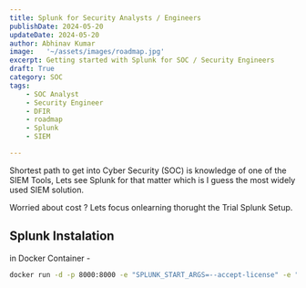 ```yaml
---
title: Splunk for Security Analysts / Engineers
publishDate: 2024-05-20
updateDate: 2024-05-20
author: Abhinav Kumar
image:   '~/assets/images/roadmap.jpg'
excerpt: Getting started with Splunk for SOC / Security Engineers
draft: True
category: SOC
tags:
    - SOC Analyst
    - Security Engineer
    - DFIR
    - roadmap
    - Splunk
    - SIEM

---
```


Shortest path to get into Cyber Security (SOC) is knowledge of one of the SIEM Tools,
Lets see Splunk for that matter which is I guess the most widely used SIEM solution.

Worried about cost ? Lets focus onlearning thorught the Trial Splunk Setup.

## Splunk Instalation

in Docker Container - 
```bash
docker run -d -p 8000:8000 -e "SPLUNK_START_ARGS=--accept-license" -e "SPLUNK_PASSWORD=<FILLINAPASSWORDANDDONTFORGETIT>" --name splunk splunk/splunk:latest```
